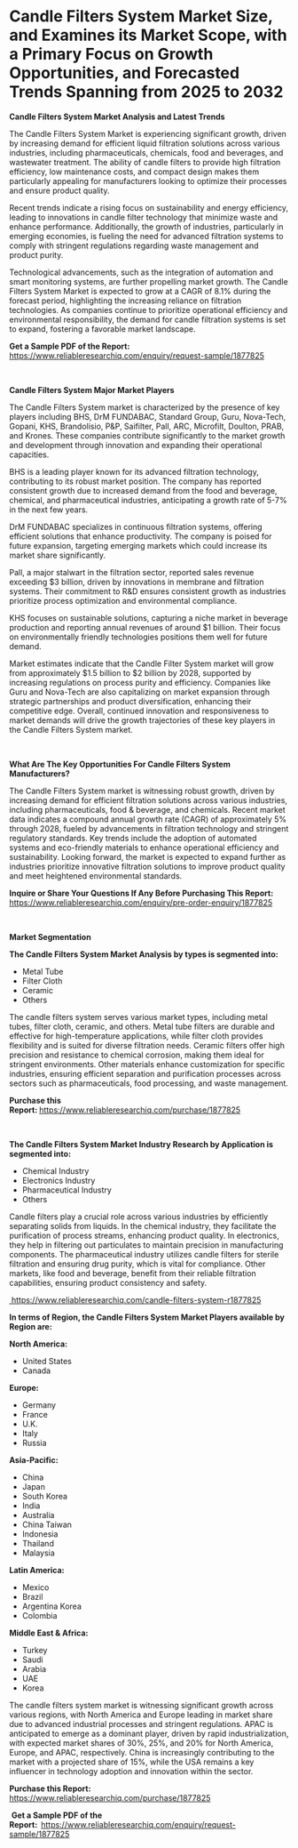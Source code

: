 <p><h1>Candle Filters System Market Size, and Examines its Market Scope, with a Primary Focus on Growth Opportunities, and Forecasted Trends Spanning from 2025 to 2032</h1></p><p><strong>Candle Filters System Market Analysis and Latest Trends</strong></p>
<p><p>The Candle Filters System Market is experiencing significant growth, driven by increasing demand for efficient liquid filtration solutions across various industries, including pharmaceuticals, chemicals, food and beverages, and wastewater treatment. The ability of candle filters to provide high filtration efficiency, low maintenance costs, and compact design makes them particularly appealing for manufacturers looking to optimize their processes and ensure product quality.</p><p>Recent trends indicate a rising focus on sustainability and energy efficiency, leading to innovations in candle filter technology that minimize waste and enhance performance. Additionally, the growth of industries, particularly in emerging economies, is fueling the need for advanced filtration systems to comply with stringent regulations regarding waste management and product purity.</p><p>Technological advancements, such as the integration of automation and smart monitoring systems, are further propelling market growth. The Candle Filters System Market is expected to grow at a CAGR of 8.1% during the forecast period, highlighting the increasing reliance on filtration technologies. As companies continue to prioritize operational efficiency and environmental responsibility, the demand for candle filtration systems is set to expand, fostering a favorable market landscape.</p></p>
<p><strong>Get a Sample PDF of the Report:&nbsp;</strong> <a href="https://www.reliableresearchiq.com/enquiry/request-sample/1877825?utm_campaign=3519&utm_medium=2&utm_source=Github&utm_content=ia&utm_term=12042025&utm_id=candle-filters-system">https://www.reliableresearchiq.com/enquiry/request-sample/1877825</a></p>
<p>&nbsp;</p>
<p><strong>Candle Filters System Major Market Players</strong></p>
<p><p>The Candle Filters System market is characterized by the presence of key players including BHS, DrM FUNDABAC, Standard Group, Guru, Nova-Tech, Gopani, KHS, Brandolisio, P&P, Saifilter, Pall, ARC, Microfilt, Doulton, PRAB, and Krones. These companies contribute significantly to the market growth and development through innovation and expanding their operational capacities.</p><p>BHS is a leading player known for its advanced filtration technology, contributing to its robust market position. The company has reported consistent growth due to increased demand from the food and beverage, chemical, and pharmaceutical industries, anticipating a growth rate of 5-7% in the next few years.</p><p>DrM FUNDABAC specializes in continuous filtration systems, offering efficient solutions that enhance productivity. The company is poised for future expansion, targeting emerging markets which could increase its market share significantly.</p><p>Pall, a major stalwart in the filtration sector, reported sales revenue exceeding $3 billion, driven by innovations in membrane and filtration systems. Their commitment to R&D ensures consistent growth as industries prioritize process optimization and environmental compliance.</p><p>KHS focuses on sustainable solutions, capturing a niche market in beverage production and reporting annual revenues of around $1 billion. Their focus on environmentally friendly technologies positions them well for future demand.</p><p>Market estimates indicate that the Candle Filter System market will grow from approximately $1.5 billion to $2 billion by 2028, supported by increasing regulations on process purity and efficiency. Companies like Guru and Nova-Tech are also capitalizing on market expansion through strategic partnerships and product diversification, enhancing their competitive edge. Overall, continued innovation and responsiveness to market demands will drive the growth trajectories of these key players in the Candle Filters System market.</p></p>
<p>&nbsp;</p>
<p><strong>What Are The Key Opportunities For Candle Filters System Manufacturers?</strong></p>
<p><p>The Candle Filters System market is witnessing robust growth, driven by increasing demand for efficient filtration solutions across various industries, including pharmaceuticals, food & beverage, and chemicals. Recent market data indicates a compound annual growth rate (CAGR) of approximately 5% through 2028, fueled by advancements in filtration technology and stringent regulatory standards. Key trends include the adoption of automated systems and eco-friendly materials to enhance operational efficiency and sustainability. Looking forward, the market is expected to expand further as industries prioritize innovative filtration solutions to improve product quality and meet heightened environmental standards.</p></p>
<p><strong>Inquire or Share Your Questions If Any Before Purchasing This Report:</strong> <a href="https://www.reliableresearchiq.com/enquiry/pre-order-enquiry/1877825?utm_campaign=3519&utm_medium=2&utm_source=Github&utm_content=ia&utm_term=12042025&utm_id=candle-filters-system">https://www.reliableresearchiq.com/enquiry/pre-order-enquiry/1877825</a></p>
<p>&nbsp;</p>
<p><strong>Market Segmentation</strong></p>
<p><strong>The Candle Filters System Market Analysis by types is segmented into:</strong></p>
<p><ul><li>Metal Tube</li><li>Filter Cloth</li><li>Ceramic</li><li>Others</li></ul></p>
<p><p>The candle filters system serves various market types, including metal tubes, filter cloth, ceramic, and others. Metal tube filters are durable and effective for high-temperature applications, while filter cloth provides flexibility and is suited for diverse filtration needs. Ceramic filters offer high precision and resistance to chemical corrosion, making them ideal for stringent environments. Other materials enhance customization for specific industries, ensuring efficient separation and purification processes across sectors such as pharmaceuticals, food processing, and waste management.</p></p>
<p><strong>Purchase this Report:&nbsp;</strong><a href="https://www.reliableresearchiq.com/purchase/1877825?utm_campaign=3519&utm_medium=2&utm_source=Github&utm_content=ia&utm_term=12042025&utm_id=candle-filters-system">https://www.reliableresearchiq.com/purchase/1877825</a></p>
<p>&nbsp;</p>
<p><strong>The Candle Filters System Market Industry Research by Application is segmented into:</strong></p>
<p><ul><li>Chemical Industry</li><li>Electronics Industry</li><li>Pharmaceutical Industry</li><li>Others</li></ul></p>
<p><p>Candle filters play a crucial role across various industries by efficiently separating solids from liquids. In the chemical industry, they facilitate the purification of process streams, enhancing product quality. In electronics, they help in filtering out particulates to maintain precision in manufacturing components. The pharmaceutical industry utilizes candle filters for sterile filtration and ensuring drug purity, which is vital for compliance. Other markets, like food and beverage, benefit from their reliable filtration capabilities, ensuring product consistency and safety.</p></p>
<p><a href="https://www.reliableresearchiq.com/candle-filters-system-r1877825?utm_campaign=3519&utm_medium=2&utm_source=Github&utm_content=ia&utm_term=12042025&utm_id=candle-filters-system">&nbsp;https://www.reliableresearchiq.com/candle-filters-system-r1877825</a></p>
<p><strong>In terms of Region, the Candle Filters System Market Players available by Region are:</strong></p>
<p>
    <p> <strong> North America: </strong>
        <ul>
            <li>United States</li>
            <li>Canada</li>
        </ul>
        </p> 
    <p> <strong> Europe: </strong>
        <ul>
            <li>Germany</li>
            <li>France</li>
            <li>U.K.</li>
            <li>Italy</li>
            <li>Russia</li>
        </ul>
        </p> 
    <p> <strong> Asia-Pacific: </strong>
        <ul>
            <li>China</li>
            <li>Japan</li>
            <li>South Korea</li>
            <li>India</li>
            <li>Australia</li>
            <li>China Taiwan</li>
            <li>Indonesia</li>
            <li>Thailand</li>
            <li>Malaysia</li>
        </ul>
        </p> 
    <p> <strong> Latin America: </strong>
        <ul>
            <li>Mexico</li>
            <li>Brazil</li>
            <li>Argentina Korea</li>
            <li>Colombia</li>
        </ul>
        </p> 
    <p> <strong> Middle East & Africa: </strong>
        <ul>
            <li>Turkey</li>
            <li>Saudi</li>
            <li>Arabia</li>
            <li>UAE</li>
            <li>Korea</li>
        </ul>
    </p>
    </p>
<p><p>The candle filters system market is witnessing significant growth across various regions, with North America and Europe leading in market share due to advanced industrial processes and stringent regulations. APAC is anticipated to emerge as a dominant player, driven by rapid industrialization, with expected market shares of 30%, 25%, and 20% for North America, Europe, and APAC, respectively. China is increasingly contributing to the market with a projected share of 15%, while the USA remains a key influencer in technology adoption and innovation within the sector.</p></p>
<p><strong>Purchase this Report: </strong><a href="https://www.reliableresearchiq.com/purchase/1877825?utm_campaign=3519&utm_medium=2&utm_source=Github&utm_content=ia&utm_term=12042025&utm_id=candle-filters-system">https://www.reliableresearchiq.com/purchase/1877825</a></p>
<p>&nbsp;<strong>Get a Sample PDF of the Report:&nbsp;&nbsp;</strong><a href="https://www.reliableresearchiq.com/enquiry/request-sample/1877825?utm_campaign=3519&utm_medium=2&utm_source=Github&utm_content=ia&utm_term=12042025&utm_id=candle-filters-system">https://www.reliableresearchiq.com/enquiry/request-sample/1877825</a></p>
<p><strong></strong></p>
<p><p></p><p></p><p></p></p>
